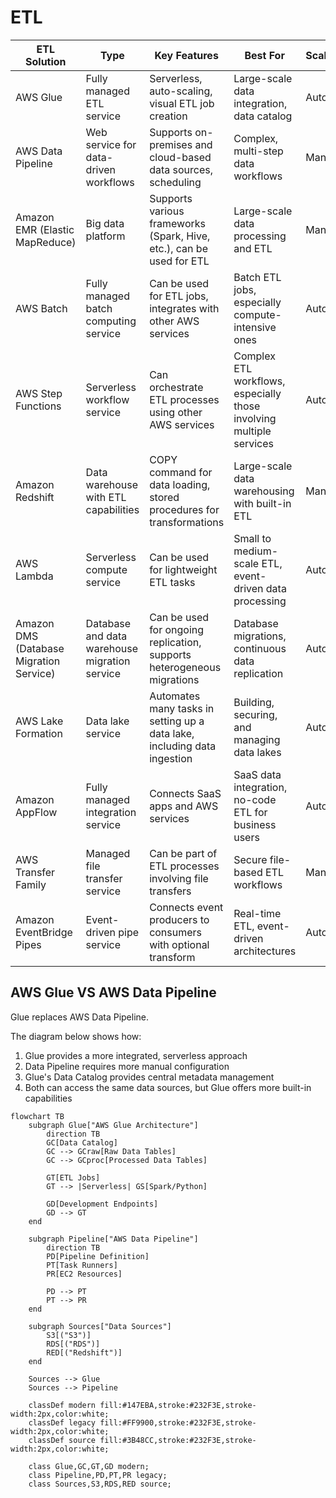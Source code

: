 # ETL

| ETL Solution                            | Type                                          | Key Features                                                             | Best For                                                            | Scalability | Ease of Use              |
| --------------------------------------- | --------------------------------------------- | ------------------------------------------------------------------------ | ------------------------------------------------------------------- | ----------- | ------------------------ |
| AWS Glue                                | Fully managed ETL service                     | Serverless, auto-scaling, visual ETL job creation                        | Large-scale data integration, data catalog                          | Automatic   | High                     |
| AWS Data Pipeline                       | Web service for data-driven workflows         | Supports on-premises and cloud-based data sources, scheduling            | Complex, multi-step data workflows                                  | Manual      | Medium                   |
| Amazon EMR (Elastic MapReduce)          | Big data platform                             | Supports various frameworks (Spark, Hive, etc.), can be used for ETL     | Large-scale data processing and ETL                                 | Manual      | Low (requires expertise) |
| AWS Batch                               | Fully managed batch computing service         | Can be used for ETL jobs, integrates with other AWS services             | Batch ETL jobs, especially compute-intensive ones                   | Automatic   | Medium                   |
| AWS Step Functions                      | Serverless workflow service                   | Can orchestrate ETL processes using other AWS services                   | Complex ETL workflows, especially those involving multiple services | Automatic   | Medium                   |
| Amazon Redshift                         | Data warehouse with ETL capabilities          | COPY command for data loading, stored procedures for transformations     | Large-scale data warehousing with built-in ETL                      | Manual      | Medium                   |
| AWS Lambda                              | Serverless compute service                    | Can be used for lightweight ETL tasks                                    | Small to medium-scale ETL, event-driven data processing             | Automatic   | High                     |
| Amazon DMS (Database Migration Service) | Database and data warehouse migration service | Can be used for ongoing replication, supports heterogeneous migrations   | Database migrations, continuous data replication                    | Automatic   | High                     |
| AWS Lake Formation                      | Data lake service                             | Automates many tasks in setting up a data lake, including data ingestion | Building, securing, and managing data lakes                         | Automatic   | High                     |
| Amazon AppFlow                          | Fully managed integration service             | Connects SaaS apps and AWS services                                      | SaaS data integration, no-code ETL for business users               | Automatic   | Very High                |
| AWS Transfer Family                     | Managed file transfer service                 | Can be part of ETL processes involving file transfers                    | Secure file-based ETL workflows                                     | Manual      | Medium                   |
| Amazon EventBridge Pipes                | Event-driven pipe service                     | Connects event producers to consumers with optional transform            | Real-time ETL, event-driven architectures                           | Automatic   | High                     |

## AWS Glue VS AWS Data Pipeline&#x20;

Glue replaces AWS Data Pipeline.

The diagram below shows how:

1. Glue provides a more integrated, serverless approach
2. Data Pipeline requires more manual configuration
3. Glue's Data Catalog provides central metadata management
4. Both can access the same data sources, but Glue offers more built-in capabilities

```mermaid
flowchart TB
    subgraph Glue["AWS Glue Architecture"]
        direction TB
        GC[Data Catalog]
        GC --> GCraw[Raw Data Tables]
        GC --> GCproc[Processed Data Tables]
        
        GT[ETL Jobs]
        GT --> |Serverless| GS[Spark/Python]
        
        GD[Development Endpoints]
        GD --> GT
    end

    subgraph Pipeline["AWS Data Pipeline"]
        direction TB
        PD[Pipeline Definition]
        PT[Task Runners]
        PR[EC2 Resources]
        
        PD --> PT
        PT --> PR
    end

    subgraph Sources["Data Sources"]
        S3[("S3")]
        RDS[("RDS")]
        RED[("Redshift")]
    end

    Sources --> Glue
    Sources --> Pipeline

    classDef modern fill:#147EBA,stroke:#232F3E,stroke-width:2px,color:white;
    classDef legacy fill:#FF9900,stroke:#232F3E,stroke-width:2px,color:white;
    classDef source fill:#3B48CC,stroke:#232F3E,stroke-width:2px,color:white;

    class Glue,GC,GT,GD modern;
    class Pipeline,PD,PT,PR legacy;
    class Sources,S3,RDS,RED source;
```
